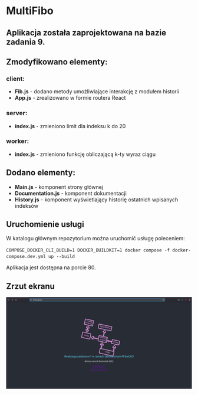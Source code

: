 # MultiFibo

## Aplikacja została zaprojektowana na bazie zadania 9.

## Zmodyfikowano elementy:
### client:
- **Fib.js** - dodano metody umożliwiające interakcję z modułem historii
- **App.js** - zrealizowano w formie routera React

### server:
- **index.js** - zmieniono limit dla indeksu k do 20

### worker:
- **index.js** - zmieniono funkcję obliczającą k-ty wyraz ciągu

## Dodano elementy:
- **Main.js** - komponent strony głównej
- **Documentation.js** - komponent dokumentacji
- **History.js** - komponent wyświetlający historię ostatnich wpisanych indeksów

## Uruchomienie usługi
W katalogu głównym repozytorium można uruchomić usługę poleceniem:

`COMPOSE_DOCKER_CLI_BUILD=1 DOCKER_BUILDKIT=1 docker compose -f docker-compose.dev.yml up --build`

Aplikacja jest dostępna na porcie 80.

## Zrzut ekranu
![image](screenshot.png "Zrzut ekranu")
